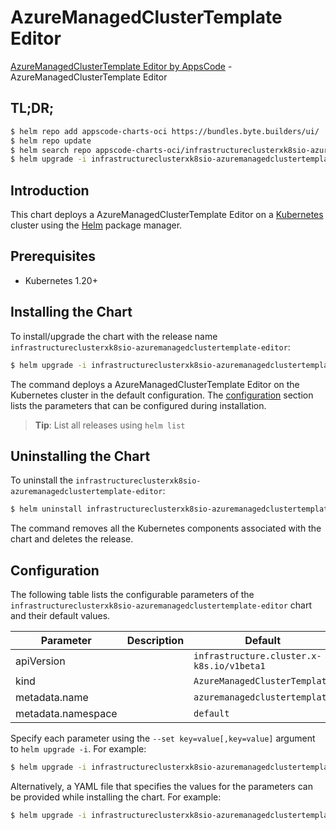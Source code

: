 # AzureManagedClusterTemplate Editor

[AzureManagedClusterTemplate Editor by AppsCode](https://appscode.com) - AzureManagedClusterTemplate Editor

## TL;DR;

```bash
$ helm repo add appscode-charts-oci https://bundles.byte.builders/ui/
$ helm repo update
$ helm search repo appscode-charts-oci/infrastructureclusterxk8sio-azuremanagedclustertemplate-editor --version=v0.7.0
$ helm upgrade -i infrastructureclusterxk8sio-azuremanagedclustertemplate-editor appscode-charts-oci/infrastructureclusterxk8sio-azuremanagedclustertemplate-editor -n default --create-namespace --version=v0.7.0
```

## Introduction

This chart deploys a AzureManagedClusterTemplate Editor on a [Kubernetes](http://kubernetes.io) cluster using the [Helm](https://helm.sh) package manager.

## Prerequisites

- Kubernetes 1.20+

## Installing the Chart

To install/upgrade the chart with the release name `infrastructureclusterxk8sio-azuremanagedclustertemplate-editor`:

```bash
$ helm upgrade -i infrastructureclusterxk8sio-azuremanagedclustertemplate-editor appscode-charts-oci/infrastructureclusterxk8sio-azuremanagedclustertemplate-editor -n default --create-namespace --version=v0.7.0
```

The command deploys a AzureManagedClusterTemplate Editor on the Kubernetes cluster in the default configuration. The [configuration](#configuration) section lists the parameters that can be configured during installation.

> **Tip**: List all releases using `helm list`

## Uninstalling the Chart

To uninstall the `infrastructureclusterxk8sio-azuremanagedclustertemplate-editor`:

```bash
$ helm uninstall infrastructureclusterxk8sio-azuremanagedclustertemplate-editor -n default
```

The command removes all the Kubernetes components associated with the chart and deletes the release.

## Configuration

The following table lists the configurable parameters of the `infrastructureclusterxk8sio-azuremanagedclustertemplate-editor` chart and their default values.

|     Parameter      | Description |                       Default                        |
|--------------------|-------------|------------------------------------------------------|
| apiVersion         |             | <code>infrastructure.cluster.x-k8s.io/v1beta1</code> |
| kind               |             | <code>AzureManagedClusterTemplate</code>             |
| metadata.name      |             | <code>azuremanagedclustertemplate</code>             |
| metadata.namespace |             | <code>default</code>                                 |


Specify each parameter using the `--set key=value[,key=value]` argument to `helm upgrade -i`. For example:

```bash
$ helm upgrade -i infrastructureclusterxk8sio-azuremanagedclustertemplate-editor appscode-charts-oci/infrastructureclusterxk8sio-azuremanagedclustertemplate-editor -n default --create-namespace --version=v0.7.0 --set apiVersion=infrastructure.cluster.x-k8s.io/v1beta1
```

Alternatively, a YAML file that specifies the values for the parameters can be provided while
installing the chart. For example:

```bash
$ helm upgrade -i infrastructureclusterxk8sio-azuremanagedclustertemplate-editor appscode-charts-oci/infrastructureclusterxk8sio-azuremanagedclustertemplate-editor -n default --create-namespace --version=v0.7.0 --values values.yaml
```
